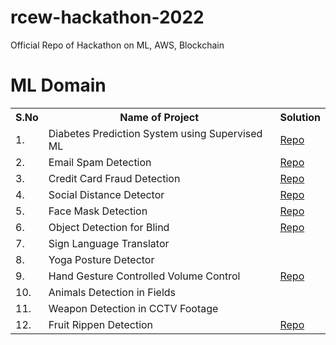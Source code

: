 # rcew-hackathon-2022
Official Repo of Hackathon on ML, AWS, Blockchain

# ML Domain
<table>
  <tr>
    <th>S.No</th>
    <th>Name of Project</th>
    <th>Solution</th>
  </tr>
  <tr>
    <td>1.</td>
    <td>Diabetes Prediction System using Supervised ML</td>
    <td><a href="https://github.com/maddydevgits/Dibetes-prediction-with-different-ml-approches">Repo</a></td>
  </tr>
  <tr>
    <td>2.</td>
    <td>Email Spam Detection</td>
    <td><a href="https://github.com/maddydevgits/email-spam-detection">Repo</a></td>
  </tr>
  <tr>
    <td>3.</td>
    <td>Credit Card Fraud Detection</td>
    <td><a href="https://github.com/maddydevgits/credit-card-fraud-detection-system">Repo</a></td>
  </tr>
  <tr>
    <td>4.</td>
    <td>Social Distance Detector</td>
    <td><a href="https://github.com/maddydevgits/sacet-live-social-distance-detection">Repo</a></td>
  </tr>
  <tr>
    <td>5.</td>
    <td>Face Mask Detection</td>
    <td><a href="https://github.com/maddydevgits/face-mask-detector">Repo</a></td>
  </tr>
  <tr>
    <td>6.</td>
    <td>Object Detection for Blind</td>
    <td><a href="https://github.com/maddydevgits/object-detection-yolov3">Repo</a></td>
  </tr>
  <tr>
    <td>7.</td>
    <td>Sign Language Translator</td>
    <td></td>
  </tr>
  <tr>
    <td>8.</td>
    <td>Yoga Posture Detector</td>
    <td></td>
  </tr>
  <tr>
    <td>9.</td>
    <td>Hand Gesture Controlled Volume Control</td>
    <td><a href="https://github.com/maddydevgits/hand-finger-tracking-music-player-control">Repo</a></td>
  </tr>
  <tr>
    <td>10.</td>
    <td>Animals Detection in Fields</td>
    <td></td>
  </tr>
  <tr>
    <td>11.</td>
    <td>Weapon Detection in CCTV Footage</td>
    <td></td>
  </tr>
  <tr>
    <td>12.</td>
    <td>Fruit Rippen Detection</td>
    <td><a href="https://github.com/maddydevgits/banana-fruit-ripening-system">Repo</a></td>
  </tr>
</table>
